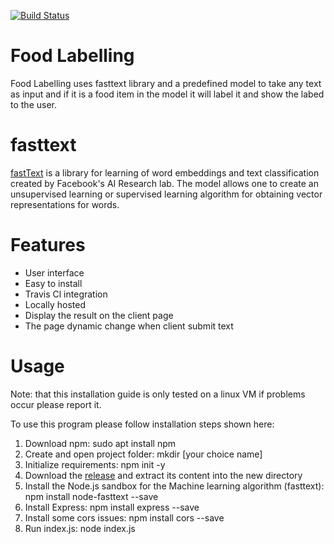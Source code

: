[![Build Status](https://app.travis-ci.com/FahadAT/Placeholder.svg?branch=master)](https://app.travis-ci.com/FahadAT/Placeholder)
# Food Labelling
 Food Labelling uses fasttext library and a predefined model to take any text as input and if it is a food item in the model it will label it and show the labed to the user.
 # fasttext
 [fastText](https://github.com/facebookresearch/fastText) is a library for learning of word embeddings and text classification created by Facebook's AI Research lab. The model allows one to create an unsupervised learning or supervised learning algorithm for obtaining vector representations for words.
# Features

* User interface
* Easy to install
* Travis Cl integration
* Locally hosted
* Display the result on the client page
* The page dynamic change when client submit text


 # Usage
 Note: that this installation guide is only tested on a linux VM if problems occur please report it.
 
 To use this program please follow installation steps shown here:
1. Download npm: sudo apt install npm
2. Create and open project folder: mkdir [your choice name]
3. Initialize requirements: npm init -y
4. Download the [release](https://github.com/FahadAT/Placeholder/releases/tag/v0.0.0) and extract its content into the new directory
5. Install the Node.js sandbox for the Machine learning algorithm (fasttext): npm install node-fasttext --save
6. Install Express: npm install express --save
7. Install some cors issues: npm install cors --save
8. Run index.js: node index.js
